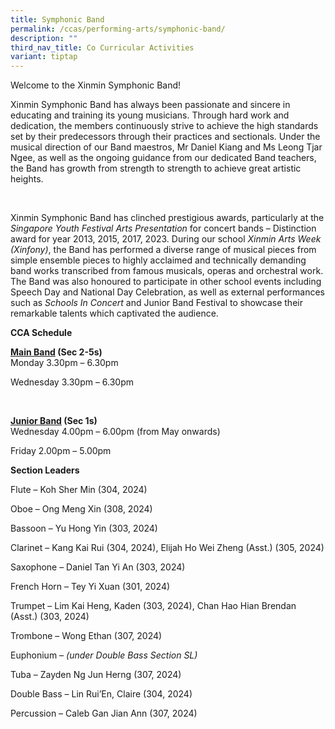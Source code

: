```yaml
---
title: Symphonic Band
permalink: /ccas/performing-arts/symphonic-band/
description: ""
third_nav_title: Co Curricular Activities
variant: tiptap
---
```

<p>Welcome to the Xinmin Symphonic Band!</p>
<p>Xinmin Symphonic Band has always been passionate and sincere in educating
and training its young musicians. Through hard work and dedication, the
members continuously strive to achieve the high standards set by their
predecessors through their practices and sectionals. Under the musical
direction of our Band maestros, Mr Daniel Kiang and Ms Leong Tjar Ngee,
as well as the ongoing guidance from our dedicated Band teachers, the Band
has growth from strength to strength to achieve great artistic heights.</p>
<p>&nbsp;</p>
<p>Xinmin Symphonic Band has clinched prestigious awards, particularly at
the <em>Singapore Youth Festival Arts Presentation</em> for concert bands
– Distinction award for year 2013, 2015, 2017, 2023. During our school <em>Xinmin Arts Week (Xinfony)</em>,
the Band has performed a diverse range of musical pieces from simple ensemble
pieces to highly acclaimed and technically demanding band works transcribed
from famous musicals, operas and orchestral work. The Band was also honoured
to participate in other school events including Speech Day and National
Day Celebration, as well as external performances such as <em>Schools In Concert </em>and
Junior Band Festival to showcase their remarkable talents which captivated
the audience.</p>
<p></p>
<p><strong>CCA Schedule</strong>
</p>
<p><strong><u>Main Band</u> (Sec 2-5s)</strong>
<br>Monday 3.30pm – 6.30pm</p>
<p>Wednesday 3.30pm – 6.30pm</p>
<p>&nbsp;</p>
<p><strong><u>Junior Band</u> (Sec 1s)</strong>
<br>Wednesday 4.00pm – 6.00pm (from May onwards)</p>
<p>Friday 2.00pm – 5.00pm</p>
<p></p>
<p><strong>Section Leaders</strong>
</p>
<p>Flute – Koh Sher Min (304, 2024)</p>
<p>Oboe – Ong Meng Xin (308, 2024)</p>
<p>Bassoon – Yu Hong Yin (303, 2024)</p>
<p>Clarinet – Kang Kai Rui (304, 2024), Elijah Ho Wei Zheng (Asst.) (305,
2024)</p>
<p>Saxophone – Daniel Tan Yi An (303, 2024)</p>
<p>French Horn – Tey Yi Xuan (301, 2024)</p>
<p>Trumpet – Lim Kai Heng, Kaden (303, 2024), Chan Hao Hian Brendan (Asst.)
(303, 2024)</p>
<p>Trombone – Wong Ethan (307, 2024)</p>
<p>Euphonium – <em>(under Double Bass Section SL)</em>
</p>
<p>Tuba – Zayden Ng Jun Herng (307, 2024)</p>
<p>Double Bass – Lin Rui’En, Claire (304, 2024)</p>
<p>Percussion – Caleb Gan Jian Ann (307, 2024)</p>
